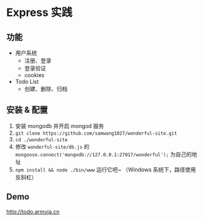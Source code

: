 # Express 实践
## 功能
- 用户系统
  - 注册、登录
  - 登录验证
  - cookies
- Todo List
  - 创建、删除、归档

## 安装 & 配置
1. 安装 mongodb 并开启 mongod 服务
2. `git clone https://github.com/samwang1027/wonderful-site.git`
3. `cd ./wonderful-site`
3. 修改 `wonderful-site/db.js` 的 `mongoose.connect('mongodb://127.0.0.1:27017/wonderful');` 为自己的地址
4. `npm install && node ./bin/www` 运行它吧~ （Windows 系统下，路径使用反斜杠）

## Demo
http://todo.armyja.cn